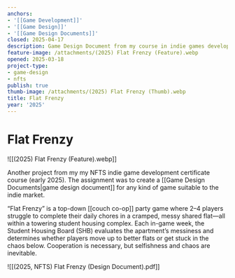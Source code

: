 ```yaml
---
anchors:
- '[[Game Development]]'
- '[[Game Design]]'
- '[[Game Design Documents]]'
closed: 2025-04-17
description: Game Design Document from my course in indie games development
feature-image: /attachments/(2025) Flat Frenzy (Feature).webp
opened: 2025-03-18
project-type:
- game-design
- nfts
publish: true
thumb-image: /attachments/(2025) Flat Frenzy (Thumb).webp
title: Flat Frenzy
year: '2025'
---
```


# Flat Frenzy

![[(2025) Flat Frenzy (Feature).webp]]

Another project from my my NFTS indie game development certificate course (early 2025). The assignment was to create a [[Game Design Documents|game design document]] for any kind of game suitable to the indie market.

“Flat Frenzy” is a top-down [[couch co-op]] party game where 2–4 players struggle to complete their daily chores in a cramped, messy shared flat—all within a towering student housing complex. Each in-game week, the Student Housing Board (SHB) evaluates the apartment’s messiness and determines whether players move up to better flats or get stuck in the chaos below. Cooperation is necessary, but selfishness and chaos are inevitable.

![[(2025, NFTS) Flat Frenzy (Design Document).pdf]]